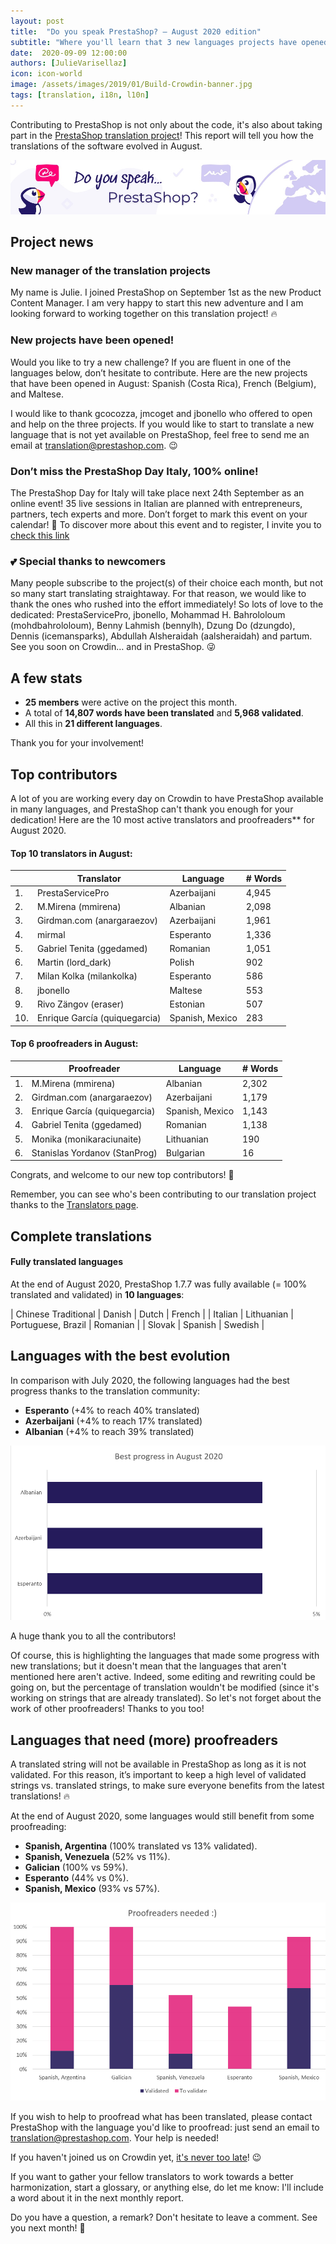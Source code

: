```yaml
---
layout: post
title:  "Do you speak PrestaShop? – August 2020 edition"
subtitle: "Where you'll learn that 3 new languages projects have opened"
date:  2020-09-09 12:00:00
authors: [JulieVarisellaz]
icon: icon-world
image: /assets/images/2019/01/Build-Crowdin-banner.jpg
tags: [translation, i18n, l10n]
---
```


Contributing to PrestaShop is not only about the code, it's also about taking part in the [PrestaShop translation project](https://crowdin.com/project/prestashop-official)! This report will tell you how the translations of the software evolved in August.

![Crowdin Monthly banner](/assets/images/2019/01/Build-Crowdin-banner.jpg)

## Project news

### New manager of the translation projects 

My name is Julie. I joined PrestaShop on September 1st as the new Product Content Manager. I am very happy to start this new adventure and I am looking forward to working together on this translation project! :fire:
 

### New projects have been opened!

Would you like to try a new challenge? If you are fluent in one of the languages below, don’t hesitate to contribute. Here are the new projects that have been opened in August:
Spanish (Costa Rica), French (Belgium), and Maltese.

I would like to thank gcocozza, jmcoget and jbonello who offered to open and help on the three projects. If you would like to start to translate a new language that is not yet available on PrestaShop, feel free to send me an email at translation@prestashop.com. :wink:


### Don’t miss the PrestaShop Day Italy, 100% online!

The PrestaShop Day for Italy will take place next 24th September as an online event!
35 live sessions in Italian are planned with entrepreneurs, partners, tech experts and more. Don’t forget to mark this event on your calendar! :calendar:
To discover more about this event and to register, I invite you to [check this link](https://bit.ly/2CSQlc2)


### :two_hearts: Special thanks to newcomers
 
Many people subscribe to the project(s) of their choice each month, but not so many start translating straightaway. For that reason, we would like to thank the ones who rushed into the effort immediately! So lots of love to the dedicated: PrestaServicePro, jbonello, Mohammad H. Bahrololoum  (mohdbahrololoum), Benny Lahmish (bennylh), Dzung Do (dzungdo), Dennis (icemansparks), Abdullah Alsheraidah (aalsheraidah) and partum. See you soon on Crowdin… and in PrestaShop. :stuck_out_tongue_winking_eye:
 
 
## A few stats
 
* **25 members** were active on the project this month.
* A total of **14,807 words have been translated** and **5,968 validated**.
* All this in **21 different languages**.
 
Thank you for your involvement!
 
 
## Top contributors
 
A lot of you are working every day on Crowdin to have PrestaShop available in many languages, and PrestaShop can't thank you enough for your dedication! Here are the 10 most active translators and proofreaders** for August 2020.
 
#### Top 10 translators in August:
 
| |Translator | Language | # Words
|-|---------- | -------- | ----------------
 1. | PrestaServicePro | Azerbaijani | 4,945
 2. | M.Mirena (mmirena) | Albanian | 2,098
 3. | Girdman.com (anargaraezov)  | Azerbaijani | 1,961
 4. | mirmal  | Esperanto  | 1,336
 5. | Gabriel Tenita (ggedamed)  | Romanian | 1,051
 6. | Martin (lord_dark)  | Polish | 902
 7. | Milan Kolka (milankolka)  | Esperanto | 586
 8. | jbonello | Maltese | 553
 9. | Rivo Zängov (eraser)  | Estonian | 507
10. | Enrique García (quiquegarcia)   | Spanish, Mexico | 283
 
 
#### Top 6 proofreaders in August:
 
| | Proofreader | Language | # Words
|-| ---------- | -------- | ----------------
 1. | M.Mirena (mmirena)  | Albanian | 2,302
 2. | Girdman.com (anargaraezov)  | Azerbaijani | 1,179
 3. | Enrique García (quiquegarcia)  | Spanish, Mexico | 1,143
 4. | Gabriel Tenita (ggedamed) | Romanian | 1,138
 5. | Monika (monikaraciunaite)  | Lithuanian | 190
 6. | Stanislas Yordanov (StanProg)  | Bulgarian | 16
 
Congrats, and welcome to our new top contributors! :clap:
 
Remember, you can see who's been contributing to our translation project thanks to the [Translators page](http://translators.prestashop.com/).
 
 
## Complete translations
 
#### Fully translated languages
 
At the end of August 2020, PrestaShop 1.7.7 was fully available (= 100% translated and validated) in **10 languages**:
 
| Chinese Traditional | Danish | Dutch | French |
| Italian  | Lithuanian | Portuguese, Brazil | Romanian |
| Slovak | Spanish | Swedish |
 
 
## Languages with the best evolution
 
In comparison with July 2020, the following languages had the best progress thanks to the translation community:
 
* **Esperanto** (+4% to reach 40% translated)
* **Azerbaijani** (+4% to reach 17% translated)
* **Albanian** (+4% to reach 39% translated)
 
![Best translation progress for August 2020](/assets/images/2020/09/build-crowdin-progress-august20.png)

A huge thank you to all the contributors!
 
Of course, this is highlighting the languages that made some progress with new translations; but it doesn't mean that the languages that aren't mentioned here aren't active. Indeed, some editing and rewriting could be going on, but the percentage of translation wouldn't be modified (since it's working on strings that are already translated). So let's not forget about the work of other proofreaders! Thanks to you too!
 
 
## Languages that need (more) proofreaders
 
A translated string will not be available in PrestaShop as long as it is not validated. For this reason, it’s important to keep a high level of validated strings vs. translated strings, to make sure everyone benefits from the latest translations! :fire:
 
At the end of August 2020, some languages would still benefit from some proofreading:
 
* **Spanish, Argentina** (100% translated vs 13% validated).
* **Spanish, Venezuela** (52% vs 11%).
* **Galician** (100% vs 59%).
* **Esperanto** (44% vs 0%).
* **Spanish, Mexico** (93% vs 57%).
 
![Languages that need proofreading](/assets/images/2020/09/build-crowdin-proofreading-august20.png)
 
If you wish to help to proofread what has been translated, please contact PrestaShop with the language you'd like to proofread: just send an email to translation@prestashop.com. Your help is needed!
 
If you haven't joined us on Crowdin yet, [it's never too late](https://crowdin.com/project/prestashop-official)! :wink:
 
If you want to gather your fellow translators to work towards a better harmonization, start a glossary, or anything else, do let me know: I'll include a word about it in the next monthly report.
 
Do you have a question, a remark? Don't hesitate to leave a comment. See you next month! :raising_hand:
